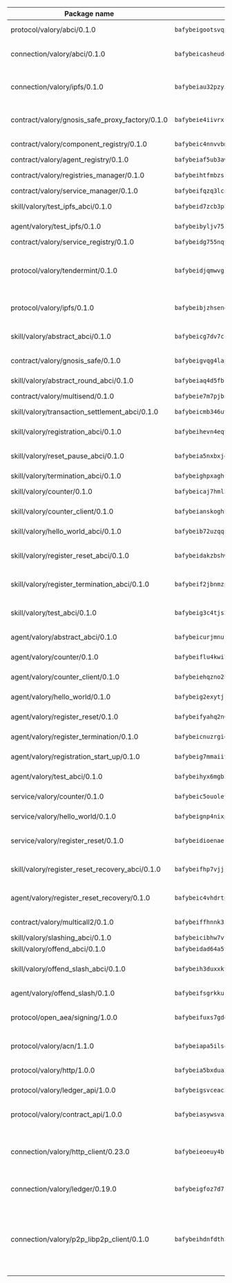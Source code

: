 | Package name                                                  | Package hash                                                  | Description                                                                                                                |
| ------------------------------------------------------------- | ------------------------------------------------------------- | -------------------------------------------------------------------------------------------------------------------------- |
| protocol/valory/abci/0.1.0                                    | `bafybeigootsvqpk6th5xpdtzanxum3earifrrezfyhylfrit7yvqdrtgpe` | A protocol for ABCI requests and responses.                                                                                |
| connection/valory/abci/0.1.0                                  | `bafybeicasheudousm2unmh5qmy5n3qdq5hmkg2j42fxfm2crxmgq3nzjkq` | connection to wrap communication with an ABCI server.                                                                      |
| connection/valory/ipfs/0.1.0                                  | `bafybeiau32pzy55ta6ugl2bebevlxudal6pnlfomhplfm5mph6reaw3krq` | A connection responsible for uploading and downloading files from IPFS.                                                    |
| contract/valory/gnosis_safe_proxy_factory/0.1.0               | `bafybeie4iivrxcd5dcwzj3y2t66mc5mdvtsuqu426gk2kcdc6fxbki6neu` | Gnosis Safe proxy factory (GnosisSafeProxyFactory) contract                                                                |
| contract/valory/component_registry/0.1.0                      | `bafybeic4nnvvbm7ub5b2wpbgjixlpcygo7zbelasc3bhw5vurnrrrnvkau` | Component registry contract                                                                                                |
| contract/valory/agent_registry/0.1.0                          | `bafybeiaf5ub3awwjyfhg7njnyysch3m5ywps35vbvw7cqfhudsm4wjhjrq` | Agent registry contract                                                                                                    |
| contract/valory/registries_manager/0.1.0                      | `bafybeihtfmbzsjwsz7kmujzc4bofyoxckekbdi643f762tj3fe4witgjqu` | Registries Manager contract                                                                                                |
| contract/valory/service_manager/0.1.0                         | `bafybeifqzq3lcnnck5jw5p5b7tekumkx7jf2nugqx2peljpy3nsiuizrmq` | Service Manager contract                                                                                                   |
| skill/valory/test_ipfs_abci/0.1.0                             | `bafybeid7zcb3phw6ki2umsjd5brhvq2bm2pmpm6jj43xgkcpq4rkhgswe4` | IPFS e2e testing application.                                                                                              |
| agent/valory/test_ipfs/0.1.0                                  | `bafybeibyljv75k6ggeorj5ydn4ax5b3sxp2vc4vlxypkcflh3urrmqhf6e` | Agent for testing the ABCI connection.                                                                                     |
| contract/valory/service_registry/0.1.0                        | `bafybeidg755nqytkppiaxe2u5nat2vyqokgjdbzj777z5i7rftp4eqrjae` | Service Registry contract                                                                                                  |
| protocol/valory/tendermint/0.1.0                              | `bafybeidjqmwvgi4rqgp65tbkhmi45fwn2odr5ecezw6q47hwitsgyw4jpa` | A protocol for communication between two AEAs to share tendermint configuration details.                                   |
| protocol/valory/ipfs/0.1.0                                    | `bafybeibjzhsengtxfofqpxy6syamplevp35obemwfp4c5lhag3v2bvgysa` | A protocol specification for IPFS requests and responses.                                                                  |
| skill/valory/abstract_abci/0.1.0                              | `bafybeicg7dv7cff34nv2k2z47c4yp4kddsxp3wozonzow6tnvfvwndz3cy` | The abci skill provides a template of an ABCI application.                                                                 |
| contract/valory/gnosis_safe/0.1.0                             | `bafybeigvqg4lapdaa23dpc3pv67rdptdhey6e435mxqsw2gb2u74yw4yei` | Gnosis Safe (GnosisSafeL2) contract                                                                                        |
| skill/valory/abstract_round_abci/0.1.0                        | `bafybeiaq4d5fbs4qtiqzkg46pxlk2vi7wv5a4cqgygamidsnuczdd45doy` | abstract round-based ABCI application                                                                                      |
| contract/valory/multisend/0.1.0                               | `bafybeie7m7pjbnw7cccpbvmbgkut24dtlt4cgvug3tbac7gej37xvwbv3a` | MultiSend contract                                                                                                         |
| skill/valory/transaction_settlement_abci/0.1.0                | `bafybeicmb346uvfqrn2nbl3ykukdd64lb6ik4g5szweoouuwxf5jqrm7cu` | ABCI application for transaction settlement.                                                                               |
| skill/valory/registration_abci/0.1.0                          | `bafybeihevn4eqvmvp32awxhrkzynzc47x476csqg2ve7j3lyxc3bmydq5i` | ABCI application for common apps.                                                                                          |
| skill/valory/reset_pause_abci/0.1.0                           | `bafybeia5nxbxjqqxgp2sfnaifia5vpgurfeqci5mehh4zjs3wldekdidti` | ABCI application for resetting and pausing app executions.                                                                 |
| skill/valory/termination_abci/0.1.0                           | `bafybeighpxaghu7ioyty2uuqffubuj4yytig42ivmirrtzl45dtxplekvy` | Termination skill.                                                                                                         |
| skill/valory/counter/0.1.0                                    | `bafybeicaj7hml27setiecug6kbbbk57pp25geyksujmfk7auegax5tanxq` | The ABCI Counter application example.                                                                                      |
| skill/valory/counter_client/0.1.0                             | `bafybeianskoghhdffn4wqquup3rtziefq6jareutugb6a5zkbvuvctgk3i` | A client for the ABCI counter application.                                                                                 |
| skill/valory/hello_world_abci/0.1.0                           | `bafybeib72uzqqnuhd6a56efvhth5lx4k257fiklumbqk5kftvzso6kr6t4` | Hello World ABCI application.                                                                                              |
| skill/valory/register_reset_abci/0.1.0                        | `bafybeidakzbshwslzrxisj3e5rxbvwir3fgwms2xvwjijx7emcj7dopgky` | ABCI application for dummy skill that registers and resets                                                                 |
| skill/valory/register_termination_abci/0.1.0                  | `bafybeif2jbnmzpdzllr6lmbfinmk65vxrzozkbgpzzqsqmrr7ku5yftqfy` | ABCI application for dummy skill that registers and resets                                                                 |
| skill/valory/test_abci/0.1.0                                  | `bafybeig3c4tjs3u7xqf75req56abnpa7vsex5ttsrkygt52tunz4d3ayym` | ABCI application for testing the ABCI connection.                                                                          |
| agent/valory/abstract_abci/0.1.0                              | `bafybeicurjmnufs5ice2uzpofvzv5qofcc67zwtfxs5xqloxjvmfmvymai` | The abstract ABCI AEA - for testing purposes only.                                                                         |
| agent/valory/counter/0.1.0                                    | `bafybeiflu4kwi7v7gnaohx7dqmfz3x4ifp6t6a6xdyfgtr3dwu3vi6ypkm` | The ABCI Counter example as an AEA                                                                                         |
| agent/valory/counter_client/0.1.0                             | `bafybeiehqzno2htmg37mwcdaifptslsz2zpjwptq33gpdegpuaxknpoxza` | The ABCI Counter example as an AEA                                                                                         |
| agent/valory/hello_world/0.1.0                                | `bafybeig2exytjr7oh42wn7bizvo4hd74ley3k4ucwkyoy2dgvnbxmvfoge` | Hello World ABCI example.                                                                                                  |
| agent/valory/register_reset/0.1.0                             | `bafybeifyahq2n645rzppeid2fvagespwhmruhyikyhglfoy2reldzbz2gm` | Register reset to replicate Tendermint issue.                                                                              |
| agent/valory/register_termination/0.1.0                       | `bafybeicnuzrgidf2dp53pbs2egwh6723lvwbtmyemxxnp4f5li4dbbmlai` | Register terminate to test the termination feature.                                                                        |
| agent/valory/registration_start_up/0.1.0                      | `bafybeig7mmaiivkgpsqxmadjaub2ooy7kocycxhprmnat4hcaupfqvqdnq` | Registration start-up ABCI example.                                                                                        |
| agent/valory/test_abci/0.1.0                                  | `bafybeihyx6mgb274fnnulal6wqip5v2s54ojsrvnjf55xi6sicbo66gp6m` | Agent for testing the ABCI connection.                                                                                     |
| service/valory/counter/0.1.0                                  | `bafybeic5ouoleyrkxqxiydu6mc26az434avvww6pid7hlasdl2njdqiv2e` | A set of agents incrementing a counter                                                                                     |
| service/valory/hello_world/0.1.0                              | `bafybeignp4nixpcp2n5443yronghrgdwz7modjmesgmlbhvdg7v3pmvpbu` | A simple demonstration of a simple ABCI application                                                                        |
| service/valory/register_reset/0.1.0                           | `bafybeidioenaeseanuskiyfabi37uiglvdam24qegtm2n4nkgblj4xgggq` | Test and debug tendermint reset mechanism.                                                                                 |
| skill/valory/register_reset_recovery_abci/0.1.0               | `bafybeifhp7vjjiqwqepjbuwzpvkp57afbzlrljlkwqzwrzoojnthavlbim` | ABCI application for dummy skill that registers and resets                                                                 |
| agent/valory/register_reset_recovery/0.1.0                    | `bafybeic4vhdrtpkovd7bcwzu7ul72sn3gkn2b66wrzgonobamxxfu45wpm` | Agent to showcase hard reset as a recovery mechanism.                                                                      |
| contract/valory/multicall2/0.1.0                              | `bafybeiffhnnk3ibb3z53jxg4rfwcgjl657f56v3ld4rgafgavxxys3h74y` | The MakerDAO multicall2 contract.                                                                                          |
| skill/valory/slashing_abci/0.1.0                              | `bafybeicibhw7vtuikkhzfzwqpbe6vdk5ivfi6uc5nstaiiaouk3b6t6f6y` | Slashing skill.                                                                                                            |
| skill/valory/offend_abci/0.1.0                                | `bafybeidad64a5tr6l3rfske66idbnbqkieeb5ywn6qlrec7s3oevts56ny` | Offend ABCI application.                                                                                                   |
| skill/valory/offend_slash_abci/0.1.0                          | `bafybeih3duxxkt2xsrtu4xna74o2tvojsj2ex45kzymasbl64p3wb5lbcu` | ABCI application used in order to test the slashing abci                                                                   |
| agent/valory/offend_slash/0.1.0                               | `bafybeifsgrkkukmfg7iiqmmblfia6pffsfjypasnlac6t4ne4d4qakqd2q` | Offend and slash to test the slashing feature.                                                                             |
| protocol/open_aea/signing/1.0.0                               | `bafybeifuxs7gdg2okbn7uofymenjlmnih2wxwkym44lsgwmklgwuckxm2m` | A protocol for communication between skills and decision maker.                                                            |
| protocol/valory/acn/1.1.0                                     | `bafybeiapa5ilsobggnspoqhspftwolrx52udrwmaxdxgrk26heuvl4oooa` | The protocol used for envelope delivery on the ACN.                                                                        |
| protocol/valory/http/1.0.0                                    | `bafybeia5bxdua2i6chw6pg47bvoljzcpuqxzy4rdrorbdmcbnwmnfdobtu` | A protocol for HTTP requests and responses.                                                                                |
| protocol/valory/ledger_api/1.0.0                              | `bafybeigsvceac33asd6ecbqev34meyyjwu3rangenv6xp5rkxyz4krvcby` | A protocol for ledger APIs requests and responses.                                                                         |
| protocol/valory/contract_api/1.0.0                            | `bafybeiasywsvax45qmugus5kxogejj66c5taen27h4voriodz7rgushtqa` | A protocol for contract APIs requests and responses.                                                                       |
| connection/valory/http_client/0.23.0                          | `bafybeieoeuy4brzimtnubmokwirhrx27ezls6cdnl5qik4rkykfle3nn2y` | The HTTP_client connection that wraps a web-based client connecting to a RESTful API specification.                        |
| connection/valory/ledger/0.19.0                               | `bafybeigfoz7d7si7s4jehvloq2zmiiocpbxcaathl3bxkyarxoerxq7g3a` | A connection to interact with any ledger API and contract API.                                                             |
| connection/valory/p2p_libp2p_client/0.1.0                     | `bafybeihdnfdth3qgltefgrem7xyi4b3ejzaz67xglm2hbma2rfvpl2annq` | The libp2p client connection implements a tcp connection to a running libp2p node as a traffic delegate to send/receive envelopes to/from agents in the DHT. |
